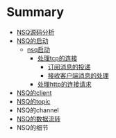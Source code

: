 # Summary

* [NSQ源码分析](README.md)
* [NSQ的启动](chapter1.md)
  * [nsq启动](chapter1/nsqqi-dong.md)
    * [处理tcp的连接](chapter1/nsqqi-dong/chu-li-tcp-de-lian-jie.md)
      * [订阅消息的投递](chapter1/nsqqi-dong/chu-li-tcp-de-lian-jie/ding-yue-xiao-xi-de-tou-di.md)
      * [接收客户端消息的处理](chapter1/nsqqi-dong/chu-li-tcp-de-lian-jie/jie-shou-ke-hu-duan-xiao-xi-de-chu-li.md)
    * [处理http的连接请求](chapter1/nsqqi-dong/chu-li-http-de-lian-jie-qing-qiu.md)
* [NSQ的client](nsq.md)
* [NSQ的topic](nsqde-topic.md)
* NSQ的channel
* [NSQ的数据流转](nsqde-shu-ju-liu-zhuan.md)
* NSQ的细节

